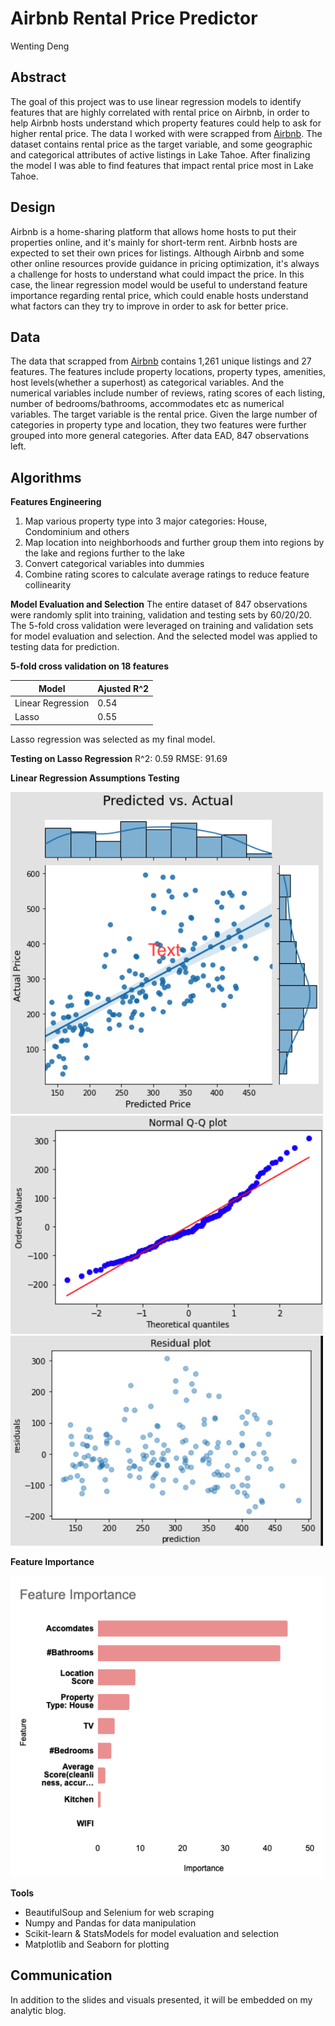 # Airbnb Rental Price Predictor
Wenting Deng

## Abstract
The goal of this project was to use linear regression models to identify features that are highly correlated with rental price on Airbnb, in order to help Airbnb hosts understand which property features could help to ask for higher rental price. The data I worked with were scrapped from [Airbnb](www.airbnb.com). The dataset contains rental price as the target variable, and some geographic and categorical attributes of active listings in Lake Tahoe. After finalizing the model I was able to find features that impact rental price most in Lake Tahoe.

## Design
Airbnb is a home-sharing platform that allows home hosts to put their properties online, and it's mainly for short-term rent. Airbnb hosts are expected to set their own prices for listings. Although Airbnb and some other online resources provide guidance in pricing optimization, it's always a challenge for hosts to understand what could impact the price. In this case, the linear regression model would be useful to understand feature importance regarding rental price, which could enable hosts understand what factors can they try to improve in order to ask for better price.

## Data
The data that scrapped from [Airbnb](www.airbnb.com) contains 1,261 unique listings and 27 features. The features include property locations, property types, amenities, host levels(whether a superhost) as categorical variables. And the numerical variables include number of reviews, rating scores of each listing, number of bedrooms/bathrooms, accommodates etc as numerical variables. The target variable is the rental price. Given the large number of categories in property type and location, they two features were further grouped into more general categories. After data EAD, 847 observations left.


## Algorithms
**Features Engineering**
1. Map various property type into 3 major categories: House, Condominium and others
2. Map location into neighborhoods and further group them into regions by the lake and regions further to the lake
3. Convert categorical variables into dummies
4. Combine rating scores to calculate average ratings to reduce feature collinearity


**Model Evaluation and Selection**
The entire dataset of 847 observations were randomly split into training, validation and testing sets by 60/20/20. The 5-fold cross validation were leveraged on training and validation sets for model evaluation and selection. And the selected model was applied to testing data for prediction.

**5-fold cross validation on 18 features**

| Model| Ajusted R^2 |
| --- | --- |
| Linear Regression | 0.54 |
| Lasso | 0.55 |

Lasso regression was selected as my final model.

**Testing on Lasso Regression**
R^2: 0.59
RMSE: 91.69

**Linear Regression Assumptions Testing**

<img src="model plot.png" width=500>

<img src="Q-Q plot.png" width=500>

<img src="res dist.png" width=500>

**Feature Importance**

<img src="feature importance.png" width=500>

**Tools**
* BeautifulSoup and Selenium for web scraping
* Numpy and Pandas for data manipulation
* Scikit-learn & StatsModels for model evaluation and selection
* Matplotlib and Seaborn for plotting

## Communication
In addition to the slides and visuals presented, it will be embedded on my analytic blog.
